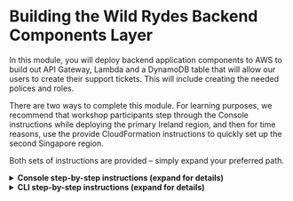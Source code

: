 # Building the Wild Rydes Backend Components Layer

In this module, you will deploy backend application components to AWS to build out API Gateway, Lambda and a DynamoDB table that will allow our users to create their support tickets.  This will include creating the needed polices and roles.

There are two ways to complete this module.  For learning purposes, we recommend that workshop participants step through the Console instructions while deploying the primary Ireland region, and then for time reasons, use the provide CloudFormation instructions to quickly set up the second Singapore region.

Both sets of instructions are provided – simply expand your preferred path.

<details>
<summary><strong>Console step-by-step instructions (expand for details)</strong></summary>

The following objects will be used as you create the resources in the console for this module:
* `Wild_Rydes_DynamoDB_Get.json` - This is the policy needed in order to read from DynamoDB using our the `tickets-get.js` Lambda functions
* `Wild_Rydes_DynamoDB_Put.json` - This is the policy needed in order to write to DynamoDB using our the `tickets-post.js` Lambda function
* `Wild_Rydes_DynamoDB_Replication.json` - This is the policy needed in order to use DynambDB Streams to replicate to a second region using the `replicate.js` Lambda function

There are several steps needed to deploy the API and Lambda functions via the console.  The basic steps are:

1. Create the appropriate IAM policies and roles our three lambda functions
2. Create the required DynamoDB table
3. Create the API Gateway for the primary application region
4. Create the “Get” Lambda Function
5. Create the “Post” Lambda function
6. Create the "Replication" Lambda function

Let’s go ahead and create all the needed polices and roles for our workshop

## 1. In the Console – open IAM and select “Policies” from the left and click on the “Create policy” button:

![Create Policy](images/create-policy-1.png)

Select "Create Your Own Policy" from the next screen
Under Policy Name, enter "Wild_Rydes_DynamoDB_Get"

Next, open the policy below and cut and paste it into the editor in the AWS Console

[Download Policy Wild_Rydes_DynamoDB_Get.json](Wild_Rydes_DynamoDB_Get.json)

Click on "Validate policy" followed by "Create policy"

![Create Policy Editor](images/create-policy-2.png)

Go ahead and repeat these exact same steps two more times in order to create the following two additional polices that will be needed during the workshop.

[Download Policy Wild_Rydes_DynamoDB_Put.json](Wild_Rydes_DynamoDB_Put.json)

[Download Policy Wild_Rydes_DynamoDB_Replication.json](Wild_Rydes_DynamoDB_Replication.json)

Next will be creation of three roles that correspond to the three polices that were just created.

In the Console – open IAM and select “Roles” from the left, and click on the “Create role” button:

![Create Role](images/create-role-1.png)

Select the type of “AWS Service” and choose Lambda from the list below and select “Next: Permissions”:

![Choose Role Type](images/create-role-lambda.png)

Find the Wild_Rydes_DynamoDB_Get policy you just created on the next screen and select “Next: Review”

![Select Policy to Role](images/create-role-select-policy.png)

On the next screen, enter “Wild_Rydes_DynamoDB_Get” for the Role Name and select “Create role”

![Choose Role Final](images/create-role-final.png)

Repeat the same steps two more times, this time creating the role for “Wild_Rydes_DynamoDB_Put” and "Wild_Rydes_DynamoDB_Replication" and attaching the corresponding policy you created earlier.

## 2. Next we will create our DynamoDB Table for our application data

Ensure you are set to Ireland (eu-west-1) in the upper right corner of the console.  If you mistakenly create the DynamoDB table in the wrong region, the application will not work.

In the console, open DynamoDB (it can be found under Database).  Select “Create Table” (your screen may be slightly different depending on whether this is your first DynamoDB table in this region or not):

![DymamoDB Create Button](images/dynamodb-create-button.png)

</details>

<details>
<summary><strong>CLI step-by-step instructions (expand for details)</strong></summary>


Navigate to the `api` folder within your local Git repository and take a look at the files within. You will see three files

* `ticket-service.yaml` – This is a CloudFormation template (using SAM syntax) that describes the infrastructure needed to for the API and how each component should be configured.
* `tickets-get.js` – This is the Node.js code required by our Lambda function needed to retrieve tickets from DynamoDB
* `tickets-post.js` – This is the Node.js code required by our second Lambda function to create new tickets in DynamoDB



There is no modification necessary to this application code so we can go ahead and deploy it to AWS. Since it comes with a CloudFormation template, we can use this to upload our code and create all of the necessary AWS resources for us rather than doing this manually using the console which would take much longer. Remember that we will be setting all of this up again in a second region so using templates makes this process easily repeatable.  Feel free to open the template and take a look at the resources it is creating and how they are defined.

## 1. Create an S3 bucket to store the app code

We'll first need a bucket to store our source code in AWS.

#### High-level Instructions

Go ahead and create a bucket using the AWS Console or the CLI. S3 bucket names must be globally unique so choose a name for your bucket using something unique to you such as your name e.g. `wildrydes-firstname-lastname`. If you get an error that your bucket name already exists, try adding additional numbers or characters until you find an unused name.

You can create a bucket using the CLI with the following command:

     aws s3 mb s3://wildrydes-multiregion-blake-mitchell --region eu-west-1

Note that in this and in the following CLI commands, we are explicitly passing in the region. Like many things in AWS, S3 buckets are regional. If you do not specify a region, a default will be used which may not be what you want.

## 2. Package up the API code and push to S3

Because this is a SAM Template, we must first package it. This process will upload the source code to our S3 bucket and generate a new template referencing the code in S3 where it can be used by AWS Lambda.

#### High-level instructions

Go ahead and create two new Lambda functions using the the Node.js code from `tickets-post.js` and `tickets-get.js`.

You can do this using the following CLI command. Note that you must replace `[bucket-name]` in this command with the bucket you just created):

    aws cloudformation package \
    --region eu-west-1 \
    --template-file ticket-service.yaml \
    --output-template-file ticket-service-output.yaml \
    --s3-bucket [bucket_name]

If all went well, you should get a success message and instructions to deploy your new template.

## 3. Deploy a stack of resources

Next, we need to spin up the resources needed to run our code and expose it as an API.

#### High-level instructions

<details>
<summary><strong>CLI/CloudFormation step-by-step instructions (expand for details)</strong></summary>

You can now take the newly generated template and use it to create resources in AWS. Go ahead and run the following CLI command:

    aws cloudformation deploy \
    --region eu-west-1 \
    --template-file ticket-service-output.yaml \
    --stack-name ticket-service-api \
    --capabilities CAPABILITY_IAM


This command may take a few minutes to run. In this time you can hop over to the console and watch all of the resources being created for you. Open up the AWS Console in your browser and check you are in the correct region (EU Ireland) before selecting the CloudFormation service from the menu. You should your stack listed as `ticket-service-api`. You can click on this stack to see all of the resources it created.

***[TODO: Image of Cloudformation here with key areas marked]***

Once your stack has successfully completed, navigate to the Outputs tab of your stack where you will find an API URL. Take note of this URL as we will need it later to configure our UI.

***[TODO: Screenshot of the Resources tab]***

You can also take a look at some of the other resources created by this template. Under the Resources section of the Cloudformation stack you can click on the Lambda functions and the API Gateway. Note how the gateway was configured with the `GET` method calling our `TicketGetFunction` Lambda function and the `POST` method calling our `TicketPostFunction` Lambda function. You can also see that an empty DynamoDB table was set up as well as IAM roles to allow our functions to speak to DynamoDB.

</details>

You can confirm that your API is working by copying your API URL and appending `/ticket` to it before navigating to it into your browser. It should return the following:

    {"Items":[],"Count":0,"ScannedCount":0}

***[TODO: Screenshot of the API in a browser]***

## Completion

Congratulations! You have successfully deployed an API running on AWS Lambda and API Gateway by using CloudFormation. In the next module you will deploy a UI that uses this API to expose it to our users.

Module 2: [Build a UI layer](../2_UI/README.md)
